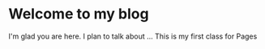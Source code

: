 # Welcome to my blog

I'm glad you are here. I plan to talk about ...
This is my first class for Pages
